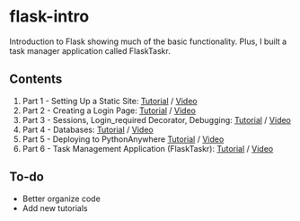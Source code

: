 flask-intro
===========

Introduction to Flask showing much of the basic functionality. Plus, I built a task manager application called FlaskTaskr.



Contents
--------

1. Part 1 - Setting Up a Static Site: [Tutorial](http://www.realpythonfortheweb.com/blog/2013/01/29/flask-tutorial-setting-up-a-static-site/) / 
[Video](http://www.youtube.com/watch?v=VsuArvWwuDI)
2. Part 2 - Creating a Login Page: [Tutorial](http://www.realpythonfortheweb.com/blog/2013/01/29/flask-tutorial-creating-a-login-page/) /
[Video](http://www.youtube.com/watch?v=Z7fyAxdL7Uc)
3. Part 3 - Sessions, Login_required Decorator, Debugging: [Tutorial](http://www.realpythonfortheweb.com/blog/2013/01/30/introduction-to-flask-sessions-login-required-decorator-debugging/) /
[Video](http://www.youtube.com/watch?v=WCpNvteLCDI)
4. Part 4 - Databases: [Tutorial](http://www.realpythonfortheweb.com/blog/2013/01/31/introduction-to-flask-databases/) /
[Video](http://www.youtube.com/watch?v=BkdVq9ag7aw)
5. Part 5 - Deploying to PythonAnywhere [Tutorial](http://www.realpythonfortheweb.com/blog/2013/01/31/introduction-to-flask-deploying/) /
[Video](http://www.youtube.com/watch?v=M4sxSoRZLtI)
6. Part 6 - Task Management Application (FlaskTaskr): [Tutorial](http://www.realpythonfortheweb.com/blog/2013/01/31/introduction-to-flask-web-app/) /
[Video](http://youtu.be/Z86QxnU9BMM)


To-do
-----

- Better organize code
- Add new tutorials
